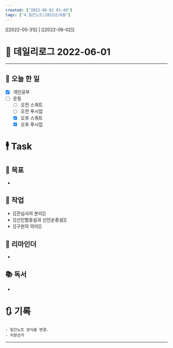 ```yaml
---
created: ["2022-06-01 01:49"]
tags: ["4.일간노트/2022년/6월"]
---
```


[[2022-05-31]] | [[2022-06-02]]

# 📅 데일리로그  2022-06-01
 
---
## 🔷 오늘 한 일
- [x] 개인공부
- [ ] 운동
	- [ ] 오전 스쿼트
	- [ ] 오전 푸시업
	- [x] 오후 스쿼트
	- [x] 오후 푸시업

# 🕴 Task
## 🎯 목표
- 

## 🚀 작업
- [[관심사의 분리]]
- [[신인협동설과 신인순종설]]
- [[구원의 의미]]

## 📕 리마인더
- 

## 📚 독서
- 

# 🔃 기록
	- 일간노트 양식을 변경.
	- 지방선거
---


